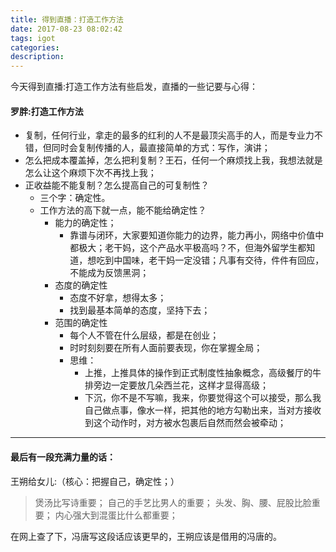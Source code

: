 ```yaml
---
title: 得到直播：打造工作方法
date: 2017-08-23 08:02:42
tags: igot
categories: 
description: 
---
```

今天得到直播:打造工作方法有些启发，直播的一些记要与心得：

#### 罗胖:打造工作方法 ####


- 复制，任何行业，拿走的最多的红利的人不是最顶尖高手的人，而是专业力不错，但同时会复制传播的人，最直接简单的方式：写作，演讲；
- 怎么把成本覆盖掉，怎么把利复制？王石，任何一个麻烦找上我，我想法就是怎么让这个麻烦下次不再找上我；
- 正收益能不能复制？怎么提高自己的可复制性？
	- 三个字：确定性。
	- 工作方法的高下就一点，能不能给确定性？
		- 能力的确定性；
			- 靠谱与闭环，大家要知道你能力的边界，能力再小，网络中价值中都极大；老干妈，这个产品水平极高吗？不，但海外留学生都知道，想吃到中国味，老干妈一定没错；凡事有交待，件件有回应，不能成为反馈黑洞；
		- 态度的确定性
			- 态度不好拿，想得太多；
			- 找到最基本简单的态度，坚持下去；
		- 范围的确定性
			- 每个人不管在什么层级，都是在创业；
			- 时时刻刻要在所有人面前要表现，你在掌握全局；
			- 思维：
				- 上推，上推具体的操作到正式制度性抽象概念，高级餐厅的牛排旁边一定要放几朵西兰花，这样才显得高级；
				- 下沉，你不是不写嘛，我来，你要觉得这个可以接受，那么我自己做点事，像水一样，把其他的地方勾勒出来，当对方接收到这个动作时，对方被水包裹后自然而然会被牵动；

----------

#### 最后有一段充满力量的话： ####
王朔给女儿:（核心：把握自己，确定性；）
>煲汤比写诗重要；
自己的手艺比男人的重要；
头发、胸、腰、屁股比脸重要；
内心强大到混蛋比什么都重要；

在网上查了下，冯唐写这段话应该更早的，王朔应该是借用的冯唐的。
